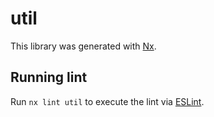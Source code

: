 # util

This library was generated with [Nx](https://nx.dev).

## Running lint

Run `nx lint util` to execute the lint via [ESLint](https://eslint.org/).
